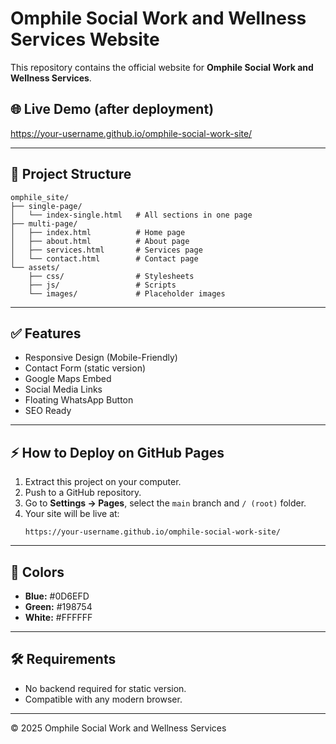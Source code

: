 
# Omphile Social Work and Wellness Services Website

This repository contains the official website for **Omphile Social Work and Wellness Services**.

## 🌐 Live Demo (after deployment)
https://your-username.github.io/omphile-social-work-site/

---

## 📂 Project Structure
```
omphile_site/
├── single-page/
│   └── index-single.html   # All sections in one page
├── multi-page/
│   ├── index.html          # Home page
│   ├── about.html          # About page
│   ├── services.html       # Services page
│   └── contact.html        # Contact page
└── assets/
    ├── css/                # Stylesheets
    ├── js/                 # Scripts
    └── images/             # Placeholder images
```

---

## ✅ Features
- Responsive Design (Mobile-Friendly)
- Contact Form (static version)
- Google Maps Embed
- Social Media Links
- Floating WhatsApp Button
- SEO Ready

---

## ⚡ How to Deploy on GitHub Pages
1. Extract this project on your computer.
2. Push to a GitHub repository.
3. Go to **Settings → Pages**, select the `main` branch and `/ (root)` folder.
4. Your site will be live at:
   ```
   https://your-username.github.io/omphile-social-work-site/
   ```

---

## 🎨 Colors
- **Blue:** #0D6EFD
- **Green:** #198754
- **White:** #FFFFFF

---

## 🛠 Requirements
- No backend required for static version.
- Compatible with any modern browser.

---

© 2025 Omphile Social Work and Wellness Services
